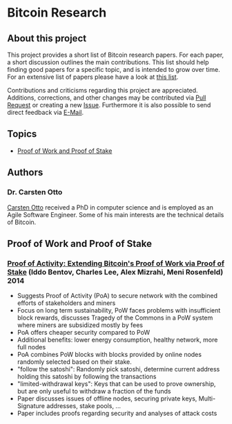 # Bitcoin Research

## About this project
This project provides a short list of Bitcoin research papers. For each paper, a short discussion outlines the main contributions. This list should help finding good papers for a specific topic, and is intended to grow over time.
For an extensive list of papers please have a look at [this list](https://docs.google.com/spreadsheets/d/1VaWhbAj7hWNdiE73P-W-wrl5a0WNgzjofmZXe0Rh5sg/edit#gid=0).

Contributions and criticisms regarding this project are appreciated. Additions, corrections, and other changes may be contributed via [Pull Request](https://github.com/C-Otto/bitcoin-research/pulls) or creating a new [Issue](https://github.com/C-Otto-research/bitcoin/issues).
Furthermore it is also possible to send direct feedback via [E-Mail](mailto:bitcoin@c-otto.de).

## Topics
- [Proof of Work and Proof of Stake](#proof-of-work-and-proof-of-stake)

## Authors
### Dr. Carsten Otto
[Carsten Otto](mailto:bitcoin@c-otto.de) received a PhD in computer science and is employed as an Agile Software Engineer.
Some of his main interests are the technical details of Bitcoin.

## Proof of Work and Proof of Stake
### [Proof of Activity: Extending Bitcoin's Proof of Work via Proof of Stake](https://eprint.iacr.org/2014/452.pdf) (Iddo Bentov, Charles Lee, Alex Mizrahi, Meni Rosenfeld) 2014

- Suggests Proof of Activity (PoA) to secure network with the combined efforts of stakeholders and miners
- Focus on long term sustainability, PoW faces problems with insufficient block rewards, discusses Tragedy of the Commons in a PoW system where miners are subsidized mostly by fees
- PoA offers cheaper security compared to PoW
- Additional benefits: lower energy consumption, healthy network, more full nodes
- PoA combines PoW blocks with blocks provided by online nodes randomly selected based on their stake.
- "follow the satoshi": Randomly pick satoshi, determine current address holding this satoshi by following the transactions
- "limited-withdrawal keys": Keys that can be used to prove ownership, but are only useful to withdraw a fraction of the funds
- Paper discusses issues of offline nodes, securing private keys, Multi-Signature addresses, stake pools, ...
- Paper includes proofs regarding security and analyses of attack costs
